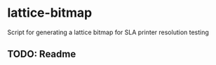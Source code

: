 # lattice-bitmap
Script for generating a lattice bitmap for SLA printer resolution testing

## TODO: Readme
